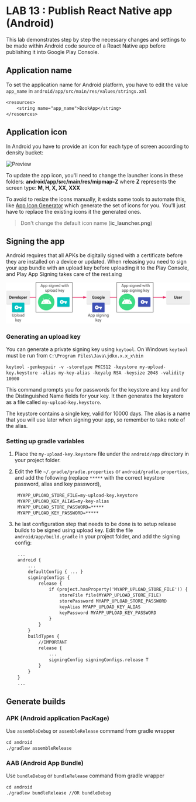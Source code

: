 # LAB 13 : Publish React Native app (Android)

This lab demonstrates step by step the necessary changes and settings to be made within Android code source of a React Native app before publishing it into Google Play Console.



## Application name
To set the application name for Android platform, you have to edit the value `app_name` in `android/app/src/main/res/values/strings.xml`

	<resources>
	    <string name="app_name">BookApp</string>
	</resources>

## Application icon
In Android you have to provide an icon for each type of screen according to density bucket:

![Preview](_res/android_density_bucker.png)

To update the app icon, you'll need to change the launcher icons in these folders:
**android/app/src/main/res/mipmap-Z** where **Z** represents the screen type: **M, H, X, XX, XXX**

To avoid to resize the icons manually, it exists some tools to automate this, like [App Icon Generator](https://www.appicon.co/) which generate the set of icons for you. You'll just have to replace the existing icons it the generated ones.

> Don't change the default icon name (**ic_launcher.png**)


## Signing the app
Android requires that all APKs be digitally signed with a certificate before they are installed on a device or updated. When releasing you need to sign your app bundle with an upload key before uploading it to the Play Console, and Play App Signing takes care of the rest.sing

![Preview](_res/android_signing.png)

### Generating an upload key 
You can generate a private signing key using `keytool`. On Windows `keytool` must be run from `C:\Program Files\Java\jdkx.x.x_x\bin`

	keytool -genkeypair -v -storetype PKCS12 -keystore my-upload-key.keystore -alias my-key-alias -keyalg RSA -keysize 2048 -validity 10000

This command prompts you for passwords for the keystore and key and for the Distinguished Name fields for your key. It then generates the keystore as a file called `my-upload-key.keystore`.

The keystore contains a single key, valid for 10000 days. The alias is a name that you will use later when signing your app, so remember to take note of the alias.

### Setting up gradle variables
1. Place the `my-upload-key.keystore` file under the `android/app` directory in your project folder.
2. Edit the file `~/.gradle/gradle.properties` or `android/gradle.properties`, and add the following (replace `*****` with the correct keystore password, alias and key password),

		MYAPP_UPLOAD_STORE_FILE=my-upload-key.keystore
		MYAPP_UPLOAD_KEY_ALIAS=my-key-alias
		MYAPP_UPLOAD_STORE_PASSWORD=*****
		MYAPP_UPLOAD_KEY_PASSWORD=*****
3. he last configuration step that needs to be done is to setup release builds to be signed using upload key. Edit the file `android/app/build.gradle` in your project folder, and add the signing config:
	
		...
		android {
		    ...
		    defaultConfig { ... }
		    signingConfigs {
		        release {
		            if (project.hasProperty('MYAPP_UPLOAD_STORE_FILE')) {
		                storeFile file(MYAPP_UPLOAD_STORE_FILE)
		                storePassword MYAPP_UPLOAD_STORE_PASSWORD
		                keyAlias MYAPP_UPLOAD_KEY_ALIAS
		                keyPassword MYAPP_UPLOAD_KEY_PASSWORD
		            }
		        }
		    }
		    buildTypes {
		        //IMPORTANT
		        release {
		            ...
		            signingConfig signingConfigs.release T
		        }
		    }
		}
		...


## Generate builds

### APK (Android application PacKage)

Use `assembleDebug` or `assembleRelease` command from gradle wrapper

	cd android
	./gradlew assembleRelease 

### AAB (Android App Bundle)
Use `bundleDebug` or `bundleRelease` command from gradle wrapper
		
	cd android
	./gradlew bundleRelease //OR bundleDebug





